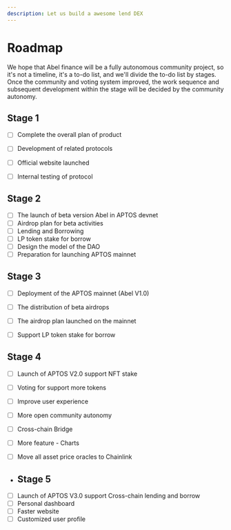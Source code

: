 ```yaml
---
description: Let us build a awesome lend DEX
---
```


# Roadmap

We hope that Abel finance will be a fully autonomous community project, so it's not a timeline, it's a to-do list, and we'll divide the to-do list by stages. Once the community and voting system improved, the work sequence and subsequent development within the stage will be decided by the community autonomy.

## Stage 1

* [ ] Complete the overall plan of product&#x20;
* [ ] Development of related protocols
* [ ] Official website launched
* [ ] Internal testing of protocol



## Stage 2&#x20;

* [ ] The launch of beta version Abel  in APTOS devnet
* [ ] Airdrop plan for beta activities
* [ ] Lending and Borrowing
* [ ] LP token stake for borrow
* [ ] Design the model of the DAO
* [ ] Preparation for launching APTOS mainnet

## Stage 3&#x20;

* [ ] Deployment of the APTOS mainnet (Abel  V1.0)&#x20;
* [ ] The distribution of beta airdrops
* [ ] The airdrop plan launched on the mainnet
* [ ] Support LP token stake for borrow



## Stage 4

* [ ] Launch of APTOS V2.0  support NFT stake
* [ ] Voting for support more tokens
* [ ] Improve user experience
* [ ] More open community autonomy
* [ ] Cross-chain Bridge
* [ ] More feature - Charts
* [ ] Move all asset price oracles to Chainlink



* ## Stage 5
* [ ] Launch of APTOS V3.0  support Cross-chain lending and borrow
* [ ] Personal dashboard
* [ ] Faster website
* [ ] Customized user profile
